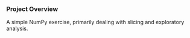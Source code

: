 ### Project Overview

 A simple NumPy exercise, primarily dealing with slicing and exploratory analysis.


